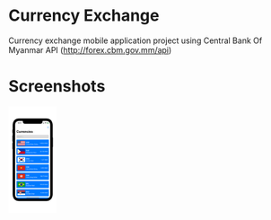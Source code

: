 # Currency Exchange
Currency exchange mobile application project using Central Bank Of Myanmar API (http://forex.cbm.gov.mm/api)

# Screenshots

<p float="left">
  <img src="Screenshots/currency-ios-1.png"  width="86" height="190">
</p>

